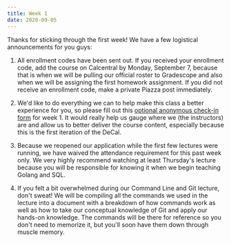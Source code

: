 ```yaml
---
title: Week 1
date: 2020-09-05
---
```


Thanks for sticking through the first week! We have a few logistical announcements for you guys:

1. All enrollment codes have been sent out. If you received your enrollment code, add the course on Calcentral by Monday, September 7, because that is when we will be pulling our official roster to Gradescope and also when we will be assigning the first homework assignment. If you did not receive an enrollment code, make a private Piazza post immediately.

2. We'd like to do everything we can to help make this class a better experience for you, so please fill out this [optional anonymous check-in form](https://forms.gle/ZyU141PqRmC23qgi8) for week 1. It would really help us gauge where we (the instructors) are and allow us to better deliver the course content, especially because this is the first iteration of the DeCal.

3. Because we reopened our application while the first few lectures were running, we have waived the attendance requirement for this past week only. We very highly recommend watching at least Thursday's lecture because you will be responsible for knowing it when we begin teaching Golang and SQL.

4. If you felt a bit overwhelmed during our Command Line and Git lecture, don't sweat! We will be compiling all the commands we used in the lecture into a document with a breakdown of how commands work as well as how to take our conceptual knowledge of Git and apply our hands-on knowledge. The commands will be there for reference so you don't need to memorize it, but you'll soon have them down through muscle memory.
